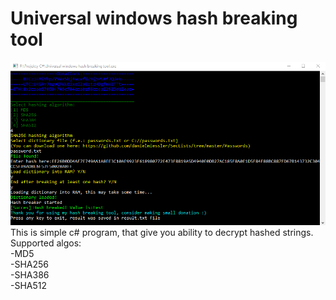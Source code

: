# Universal windows hash breaking tool
![Screenshot](preview.png)
This is simple c# program, that give you ability to decrypt hashed strings.  
Supported algos:  
-MD5  
-SHA256  
-SHA386  
-SHA512  
